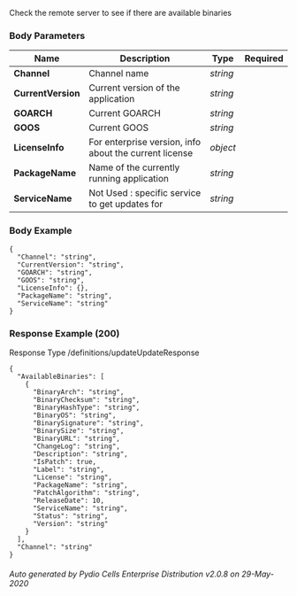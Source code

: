 






 
Check the remote server to see if there are available binaries  


### Body Parameters

Name | Description | Type | Required
---|---|---|---
**Channel** | Channel name | _string_ |   
**CurrentVersion** | Current version of the application | _string_ |   
**GOARCH** | Current GOARCH | _string_ |   
**GOOS** | Current GOOS | _string_ |   
**LicenseInfo** | For enterprise version, info about the current license | _object_ |   
**PackageName** | Name of the currently running application | _string_ |   
**ServiceName** | Not Used : specific service to get updates for | _string_ |   


### Body Example
```
{
  "Channel": "string",
  "CurrentVersion": "string",
  "GOARCH": "string",
  "GOOS": "string",
  "LicenseInfo": {},
  "PackageName": "string",
  "ServiceName": "string"
}
```






### Response Example (200)
Response Type /definitions/updateUpdateResponse

```
{
  "AvailableBinaries": [
    {
      "BinaryArch": "string",
      "BinaryChecksum": "string",
      "BinaryHashType": "string",
      "BinaryOS": "string",
      "BinarySignature": "string",
      "BinarySize": "string",
      "BinaryURL": "string",
      "ChangeLog": "string",
      "Description": "string",
      "IsPatch": true,
      "Label": "string",
      "License": "string",
      "PackageName": "string",
      "PatchAlgorithm": "string",
      "ReleaseDate": 10,
      "ServiceName": "string",
      "Status": "string",
      "Version": "string"
    }
  ],
  "Channel": "string"
}
```




###### Auto generated by Pydio Cells Enterprise Distribution v2.0.8 on 29-May-2020
